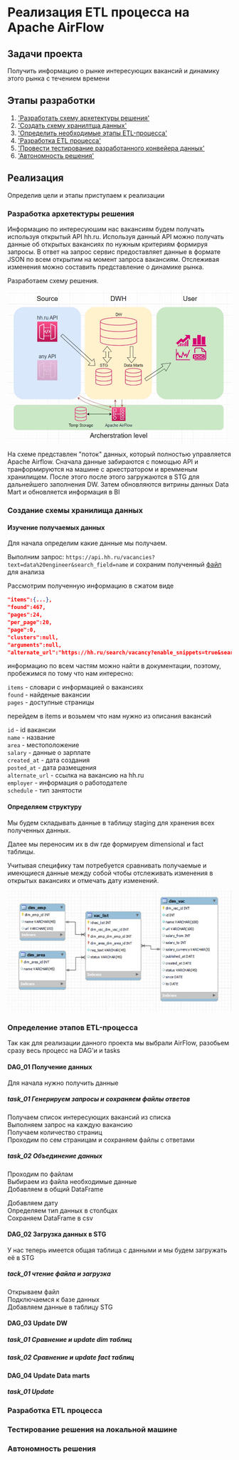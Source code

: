# Реализация ETL процесса на Apache AirFlow

## Задачи проекта

Получить информацию о рынке интересующих вакансий и динамику этого рынка с течением времени

## Этапы разработки

1. ['Разработать схему архетектуры решения'](#разработка-архетектуры-решения)
2. ['Создать схему хранилтща данных'](#создание-схемы-хранилища-данных)
3. ['Определить необходимые этапы ETL-процесса'](#определение-этапов-etl-процесса)
4. ['Разработка ETL процесса'](#разработка-etl-процесса)
5. ['Провести тестирование разработанного конвейера данных'](#тестирование-решения-на-локальной-машине)
6. ['Автономность решения'](#автономность-решения)

## Реализация

Определив цели и этапы приступаем к реализации

### Разработка архетектуры решения

Информацию по интересуюшим нас вакансиям будем получать используя открытый API hh.ru. Используя данный API можно получать данные об открытых вакансиях по нужным критериям формируя запросы. В ответ на запрос сервис предоставляет данные в формате JSON по всем открытим на момент запроса вакансиям. Отслеживая изменения можно составить представление о динамике рынка.

Разработаем схему решения.

![схема](./img/DataFlow.JPG)

На схеме представлен "поток" данных, который полностью управляется Apache Airflow. Сначала данные забираются с помощью API и транформируются на машине с аркестратором и времменым хранилищем. После этого после этого загружаются в STG для дальнейшего заполнения DW. Затем обновляются витрины данных Data Mart и обновляется информация в BI

### Создание схемы хранилища данных

#### Изучение получаемых данных

Для начала определим какие данные мы получаем.

Выполним запрос: `https://api.hh.ru/vacancies?text=data%20engineer&search_field=name` и сохраним полученный [файл](./src/vacancies.json) для анализа

Рассмотрим полученную информацию в сжатом виде

```JSON
"items":{...},
"found":467,
"pages":24,
"per_page":20,
"page":0,
"clusters":null,
"arguments":null,
"alternate_url":"https://hh.ru/search/vacancy?enable_snippets=true&search_field=name&text=data+engineer"}
```

информацию по всем частям можно найти в документации, поэтому, пробежимся по тому что нам интересно:

`items` - словари с информацией о вакансиях \
`found` - найденые вакансии \
`pages` - доступные страницы

перейдем в items и возьмем что нам нужно из описания вакансий

`id` - id вакансии \
`name` - название \
`area` - местоположение \
`salary` - данные о зарплате \
`created_at` - дата создания \
`posted_at` - дата размещения \
`alternate_url` - ссылка на вакансию на hh.ru \
`employer` - информация о работодателе \
`schedule` - тип занятости

#### Определяем структуру

Мы будем складывать данные в таблицу staging для хранения всех полученных данных.

Далее мы переносим их в dw где формируем dimensional и fact таблицы.

Учитывая специфику там потребуется сравнивать получаемые и имеющиеся данные между собой чтобы отслеживать изменения в открытых вакансиях и отмечать дату изменений.

!['Схема_DW'](./img/dw_schema.JPG)

### Определение этапов ETL-процесса

Так как для реализации данного проекта мы выбрали AirFlow, разобьем сразу весь процесс на DAG'и и tasks

#### DAG_01 Получение данных

Для начала нужно получить данные

##### task_01 Генерируем запросы и сохраняем файлы ответов

Получаем список интересующих вакансий из списка \
    Выполняем запрос на каждую вакансию \
        Получаем количество страниц \
            Проходим по сем страницам и сохраняем файлы с ответами

##### task_02 Объединение данных

Проходим по файлам \
    Выбираем из файла необходимые данные \
    Добавляем в общий DataFrame

Добавляем дату \
Определяем тип данных в столбцах \
Сохраняем DataFrame в csv

#### DAG_02 Загрузка данных в STG

У нас теперь имеется общая таблица с данными и мы будем загружать её в STG

##### tack_01 чтение файла и загрузка

Открываем файл \
Подключаемся к базе данных \
Добавляем данные в таблицу STG

#### DAG_03 Update DW

##### task_01 Сравнение и update dim таблиц

##### task_02 Сравнение и update fact таблиц

#### DAG_04 Update Data marts

##### task_01 Update

### Разработка ETL процесса

### Тестирование решения на локальной машине

### Автономность решения
